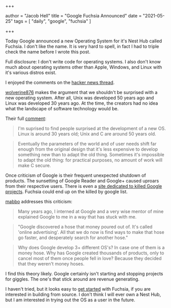 +++

author = "Jacob Hell"
title = "Google Fuchsia Announced"
date = "2021-05-25"
tags = [
    "daily", "google", "fuchsia"
]

+++

<!--more-->

Today Google announced a new Operating System for it's Nest Hub called Fuchsia. I don't like the name. It is very hard to spell, in fact I had to triple check the name before I wrote this post.

Full disclosure: I don't write code for operating systems. I also don't know much about operating systems other than Apple, Windows, and Linux with it's various distros exist.

I enjoyed the comments on the [hacker news thread](https://news.ycombinator.com/item?id=27280567).

[wolverine876](https://news.ycombinator.com/user?id=wolverine876) makes the argument that we shouldn't be surprised with a new operating system. After all, Unix was developed 50 years ago and Linux was developed 30 years ago. At the time, the creators had no idea what the landscape of software technology would be.

Their full [comment](https://news.ycombinator.com/reply?id=27283089&goto=item%3Fid%3D27280567%2327283089):

> I'm suprised to find people surprised at the development of a new OS. Linux is around 30 years old; Unix and C are around 50 years old.

> Eventually the parameters of the world and of user needs shift far enough from the original design that it's less expensive to develop something new than to adapt the old thing. Sometimes it's impossible to adapt the old thing: for practical purposes, no amount of work will make C secure.

Once criticism of Google is their frequent unexpected shutdown of products. The sunsetting of Google Reader and Google+ caused uproars from their respective users. There is even a [site dedicated to killed Google projects](https://killedbygoogle.com/). Fuchsia could end up on the killed by google list.

[mabbo](https://news.ycombinator.com/user?id=mabbo) addresses this criticism:

> Many years ago, I interned at Google and a very wise mentor of mine explained Google to me in a way that has stuck with me.

> "Google discovered a hose that money poured out of. It's called 'online advertising'. All that we do now is find ways to make that hose go faster, and desperately search for another hose."

> Why does Google develop 3+ different OS's? In case one of them is a money hose. Why has Google created thousands of products, only to cancel most of them once people fell in love? Because they decided that they weren't money hoses. 

I find this theory likely. Google certainly isn't starting and stopping projects for giggles. The one's that stick around are revenue generating.

I haven't tried, but it looks easy to [get started](https://fuchsia.dev/fuchsia-src/get-started) with Fuchsia, if you are interested in building from source. I don't think I will ever own a Nest Hub, but I am interested in trying out the OS as a user in the future.